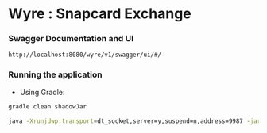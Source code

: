 # Wyre : Snapcard Exchange

### Swagger Documentation and UI
```
http://localhost:8080/wyre/v1/swagger/ui/#/
```

### Running the application

- Using Gradle:

```bash
gradle clean shadowJar
```
```bash
java -Xrunjdwp:transport=dt_socket,server=y,suspend=n,address=9987 -jar build/libs/-*fat.jar -conf src/main/conf/app-config.json
```